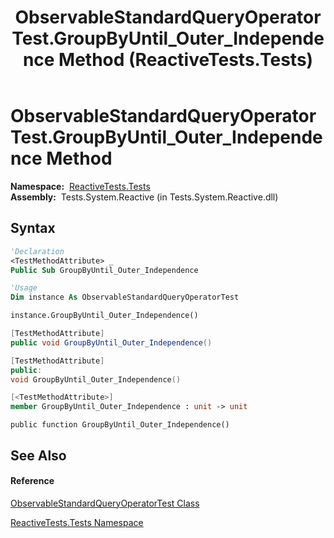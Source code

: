 ﻿---
title: ObservableStandardQueryOperatorTest.GroupByUntil_Outer_Independence Method  (ReactiveTests.Tests)
TOCTitle: GroupByUntil_Outer_Independence Method
ms:assetid: M:ReactiveTests.Tests.ObservableStandardQueryOperatorTest.GroupByUntil_Outer_Independence
ms:mtpsurl: https://msdn.microsoft.com/en-us/library/reactivetests.tests.observablestandardqueryoperatortest.groupbyuntil_outer_independence(v=VS.103)
ms:contentKeyID: 36621100
ms.date: 06/28/2011
mtps_version: v=VS.103
f1_keywords:
- ReactiveTests.Tests.ObservableStandardQueryOperatorTest.GroupByUntil_Outer_Independence
dev_langs:
- CSharp
- JScript
- VB
- FSharp
- c++
---

# ObservableStandardQueryOperatorTest.GroupByUntil\_Outer\_Independence Method

**Namespace:**  [ReactiveTests.Tests](hh289046\(v=vs.103\).md)  
**Assembly:**  Tests.System.Reactive (in Tests.System.Reactive.dll)

## Syntax

``` vb
'Declaration
<TestMethodAttribute> _
Public Sub GroupByUntil_Outer_Independence
```

``` vb
'Usage
Dim instance As ObservableStandardQueryOperatorTest

instance.GroupByUntil_Outer_Independence()
```

``` csharp
[TestMethodAttribute]
public void GroupByUntil_Outer_Independence()
```

``` c++
[TestMethodAttribute]
public:
void GroupByUntil_Outer_Independence()
```

``` fsharp
[<TestMethodAttribute>]
member GroupByUntil_Outer_Independence : unit -> unit 
```

``` jscript
public function GroupByUntil_Outer_Independence()
```

## See Also

#### Reference

[ObservableStandardQueryOperatorTest Class](hh288944\(v=vs.103\).md)

[ReactiveTests.Tests Namespace](hh289046\(v=vs.103\).md)

